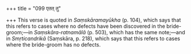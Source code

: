 +++
title = "099 एतत् तु"

+++
This verse is quoted in *Saṃskāramayūkha* (p. 104), which says that this
refers to cases where no defects have been discovered in the
bride-groom;—in *Saṃskāra-ratnamālā* (p. 503), which has the same
note;—and in *Smṛticandrikā* (Saṃskāra, p. 218), which says that this
refers to cases where the bride-groom has no defects.


